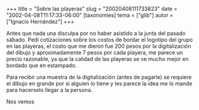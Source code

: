 +++
title = "Sobre las playeras"
slug = "20020408111733823"
date = "2002-04-08T11:17:33-06:00"
[taxonomies]
tema = ["glib"]
autor = ["Ignacio Hernández"]
+++

Antes que nada una disculpa por no haber asistido a la junta del pasado
sábado. Pedí cotizaciones sobre los costos de bordar el logotipo del
grupo en las playeras, el costo que me dieron fue 200 pesos por la
digitalización del dibujo y aproximadamente 7 pesos por cada playera, me
parece un precio razonable, ya que la calidad de las playeras se ve
mucho mejor en bordado que en estampado.

<!-- more -->


Para recibir una muestra de la digitalización (antes de pagarle) se
requiere el dibujo en grande por si alguien lo tiene y les parece la
idea me lo mande para hacerselo llegar a la persona.

Nos vemos
